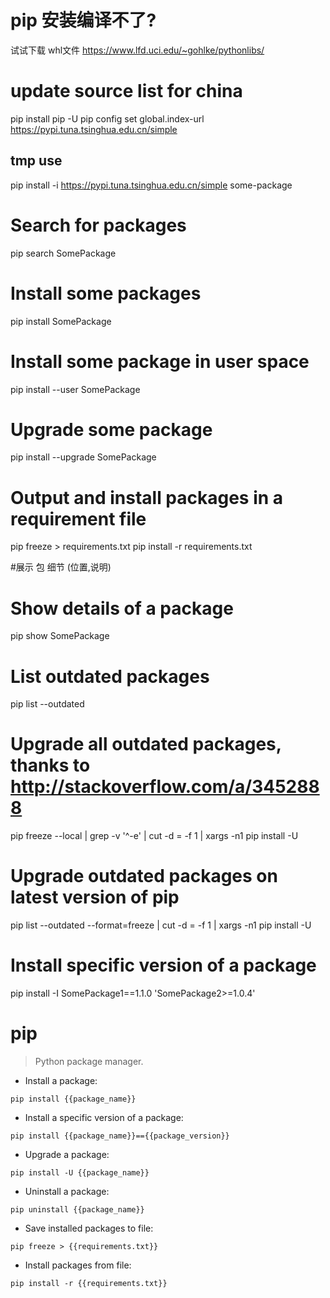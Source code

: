 # pip 安装编译不了?
试试下载 whl文件
https://www.lfd.uci.edu/~gohlke/pythonlibs/

# update source list for china
pip install pip -U
pip config set global.index-url https://pypi.tuna.tsinghua.edu.cn/simple

## tmp use
pip install -i https://pypi.tuna.tsinghua.edu.cn/simple some-package

# Search for packages
pip search SomePackage

# Install some packages
pip install SomePackage

# Install some package in user space
pip install --user SomePackage

# Upgrade some package
pip install --upgrade SomePackage

# Output and install packages in a requirement file
pip freeze > requirements.txt
pip install -r requirements.txt

#展示 包 细节 (位置,说明)
# Show details of a package
pip show SomePackage

# List outdated packages
pip list --outdated

# Upgrade all outdated packages, thanks to http://stackoverflow.com/a/3452888
pip freeze --local | grep -v '^\-e' | cut -d = -f 1 | xargs -n1 pip install -U

# Upgrade outdated packages on latest version of pip
pip list --outdated --format=freeze | cut -d = -f 1 | xargs -n1 pip install -U

# Install specific version of a package
pip install -I SomePackage1==1.1.0 'SomePackage2>=1.0.4'


# pip

> Python package manager.

- Install a package:

`pip install {{package_name}}`

- Install a specific version of a package:

`pip install {{package_name}}=={{package_version}}`

- Upgrade a package:

`pip install -U {{package_name}}`

- Uninstall a package:

`pip uninstall {{package_name}}`

- Save installed packages to file:

`pip freeze > {{requirements.txt}}`

- Install packages from file:

`pip install -r {{requirements.txt}}`
